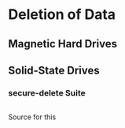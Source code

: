 # Deletion of Data

## Magnetic Hard Drives


## Solid-State Drives


### secure-delete Suite



```

```

Source for this

